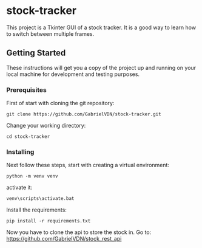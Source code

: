 # stock-tracker

This project is a Tkinter GUI of a stock tracker.
It is a good way to learn how to switch between multiple frames.

## Getting Started

These instructions will get you a copy of the project up and running on your local machine for development and testing purposes.

### Prerequisites

First of start with cloning the git repository:

```
git clone https://github.com/GabrielVDN/stock-tracker.git
```

Change your working directory:

```
cd stock-tracker
```
### Installing

Next follow these steps, start with creating a virtual environment:

```
python -m venv venv
```

activate it: 

```
venv\scripts\activate.bat
```
Install the requirements:
```
pip install -r requirements.txt
```

Now you have to clone the api to store the stock in.
Go to: https://github.com/GabrielVDN/stock_rest_api
